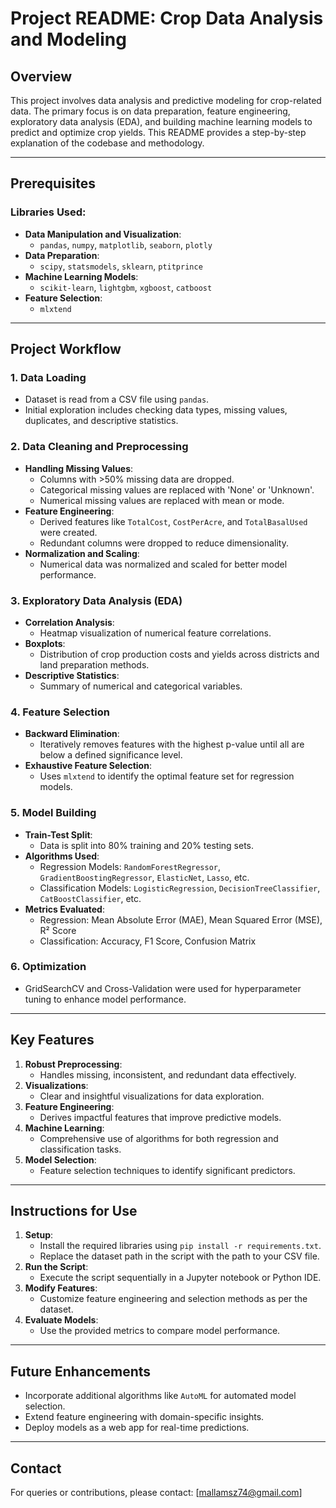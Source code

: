 # Project README: Crop Data Analysis and Modeling

## Overview

This project involves data analysis and predictive modeling for crop-related data. The primary focus is on data preparation, feature engineering, exploratory data analysis (EDA), and building machine learning models to predict and optimize crop yields. This README provides a step-by-step explanation of the codebase and methodology.

---

## Prerequisites

### Libraries Used:
- **Data Manipulation and Visualization**:
  - `pandas`, `numpy`, `matplotlib`, `seaborn`, `plotly`
- **Data Preparation**:
  - `scipy`, `statsmodels`, `sklearn`, `ptitprince`
- **Machine Learning Models**:
  - `scikit-learn`, `lightgbm`, `xgboost`, `catboost`
- **Feature Selection**:
  - `mlxtend`

---

## Project Workflow

### 1. **Data Loading**
- Dataset is read from a CSV file using `pandas`.
- Initial exploration includes checking data types, missing values, duplicates, and descriptive statistics.

### 2. **Data Cleaning and Preprocessing**
- **Handling Missing Values**:
  - Columns with >50% missing data are dropped.
  - Categorical missing values are replaced with 'None' or 'Unknown'.
  - Numerical missing values are replaced with mean or mode.
- **Feature Engineering**:
  - Derived features like `TotalCost`, `CostPerAcre`, and `TotalBasalUsed` were created.
  - Redundant columns were dropped to reduce dimensionality.
- **Normalization and Scaling**:
  - Numerical data was normalized and scaled for better model performance.

### 3. **Exploratory Data Analysis (EDA)**
- **Correlation Analysis**:
  - Heatmap visualization of numerical feature correlations.
- **Boxplots**:
  - Distribution of crop production costs and yields across districts and land preparation methods.
- **Descriptive Statistics**:
  - Summary of numerical and categorical variables.

### 4. **Feature Selection**
- **Backward Elimination**:
  - Iteratively removes features with the highest p-value until all are below a defined significance level.
- **Exhaustive Feature Selection**:
  - Uses `mlxtend` to identify the optimal feature set for regression models.

### 5. **Model Building**
- **Train-Test Split**:
  - Data is split into 80% training and 20% testing sets.
- **Algorithms Used**:
  - Regression Models: `RandomForestRegressor`, `GradientBoostingRegressor`, `ElasticNet`, `Lasso`, etc.
  - Classification Models: `LogisticRegression`, `DecisionTreeClassifier`, `CatBoostClassifier`, etc.
- **Metrics Evaluated**:
  - Regression: Mean Absolute Error (MAE), Mean Squared Error (MSE), R² Score
  - Classification: Accuracy, F1 Score, Confusion Matrix

### 6. **Optimization**
- GridSearchCV and Cross-Validation were used for hyperparameter tuning to enhance model performance.

---

## Key Features

1. **Robust Preprocessing**:
   - Handles missing, inconsistent, and redundant data effectively.
2. **Visualizations**:
   - Clear and insightful visualizations for data exploration.
3. **Feature Engineering**:
   - Derives impactful features that improve predictive models.
4. **Machine Learning**:
   - Comprehensive use of algorithms for both regression and classification tasks.
5. **Model Selection**:
   - Feature selection techniques to identify significant predictors.

---

## Instructions for Use

1. **Setup**:
   - Install the required libraries using `pip install -r requirements.txt`.
   - Replace the dataset path in the script with the path to your CSV file.
2. **Run the Script**:
   - Execute the script sequentially in a Jupyter notebook or Python IDE.
3. **Modify Features**:
   - Customize feature engineering and selection methods as per the dataset.
4. **Evaluate Models**:
   - Use the provided metrics to compare model performance.

---

## Future Enhancements

- Incorporate additional algorithms like `AutoML` for automated model selection.
- Extend feature engineering with domain-specific insights.
- Deploy models as a web app for real-time predictions.

---

## Contact

For queries or contributions, please contact: [mallamsz74@gmail.com]

